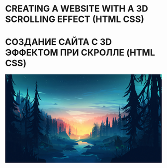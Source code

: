 # CREATING A WEBSITE WITH A 3D SCROLLING EFFECT (HTML CSS)
# СОЗДАНИЕ  САЙТА С 3D ЭФФЕКТОМ ПРИ СКРОЛЛЕ (HTML CSS)


![Исходное изображение / original image ](/img/source.jpg)

